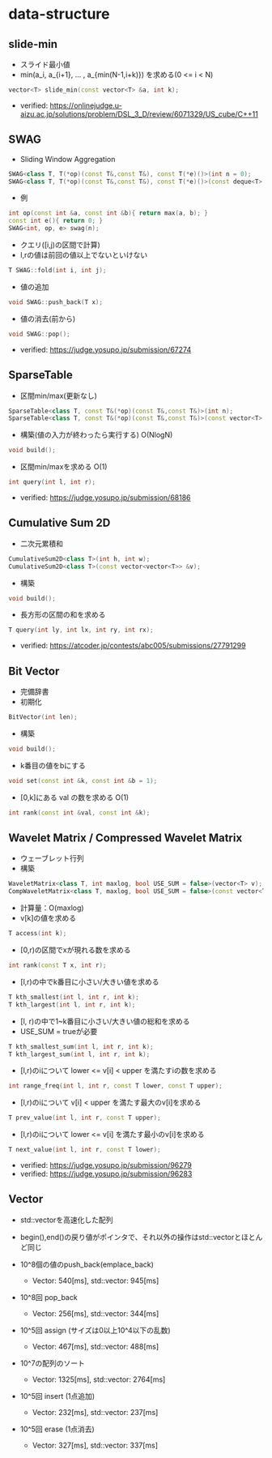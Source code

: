 # data-structure

## slide-min
- スライド最小値
- min(a_i, a_{i+1}, ... , a_{min(N-1,i+k)}) を求める(0 <= i < N)
```cpp
vector<T> slide_min(const vector<T> &a, int k);
```
- verified: https://onlinejudge.u-aizu.ac.jp/solutions/problem/DSL_3_D/review/6071329/US_cube/C++11

## SWAG
- Sliding Window Aggregation
```cpp
SWAG<class T, T(*op)(const T&,const T&), const T(*e)()>(int n = 0);
SWAG<class T, T(*op)(const T&,const T&), const T(*e)()>(const deque<T> &v);
```
- 例
```cpp
int op(const int &a, const int &b){ return max(a, b); }
const int e(){ return 0; }
SWAG<int, op, e> swag(n);
```
- クエリ([i,j)の区間で計算)
- l,rの値は前回の値以上でないといけない
```cpp
T SWAG::fold(int i, int j);
```
- 値の追加
```cpp
void SWAG::push_back(T x);
```
- 値の消去(前から)
```cpp
void SWAG::pop();
```
- verified: https://judge.yosupo.jp/submission/67274

## SparseTable
- 区間min/max(更新なし)
```cpp
SparseTable<class T, const T&(*op)(const T&,const T&)>(int n);
SparseTable<class T, const T&(*op)(const T&,const T&)>(const vector<T> &a);
```
- 構築(値の入力が終わったら実行する) O(NlogN)
```cpp
void build();
```
- 区間min/maxを求める O(1)
```cpp
int query(int l, int r);
```
- verified: https://judge.yosupo.jp/submission/68186

## Cumulative Sum 2D
- 二次元累積和
```cpp
CumulativeSum2D<class T>(int h, int w);
CumulativeSum2D<class T>(const vector<vector<T>> &v);
```
- 構築
```cpp
void build();
```
- 長方形の区間の和を求める
```cpp
T query(int ly, int lx, int ry, int rx);
```
- verified: https://atcoder.jp/contests/abc005/submissions/27791299

## Bit Vector
- 完備辞書
- 初期化
```cpp
BitVector(int len);
```
- 構築
```cpp
void build();
```
- k番目の値をbにする
```cpp
void set(const int &k, const int &b = 1);
```
- [0,k]にある val の数を求める O(1)
```cpp
int rank(const int &val, const int &k);
```

## Wavelet Matrix / Compressed Wavelet Matrix
- ウェーブレット行列
- 構築
```cpp
WaveletMatrix<class T, int maxlog, bool USE_SUM = false>(vector<T> v);
CompWaveletMatrix<class T, maxlog, bool USE_SUM = false>(const vector<T> &data);
```
- 計算量：O(maxlog)
- v[k]の値を求める
```cpp
T access(int k);
```
- [0,r)の区間でxが現れる数を求める
```cpp
int rank(const T x, int r);
```
- [l,r)の中でk番目に小さい/大きい値を求める
```cpp
T kth_smallest(int l, int r, int k);
T kth_largest(int l, int r, int k);
```
- [l, r)の中で1~k番目に小さい/大きい値の総和を求める
- USE_SUM = trueが必要
```cpp
T kth_smallest_sum(int l, int r, int k);
T kth_largest_sum(int l, int r, int k);
```
- [l,r)のiについて lower <= v[i] < upper を満たすiの数を求める
```cpp
int range_freq(int l, int r, const T lower, const T upper);
```
- [l,r)のiについて v[i] < upper を満たす最大のv[i]を求める
```cpp
T prev_value(int l, int r, const T upper);
```
- [l,r)のiについて lower <= v[i] を満たす最小のv[i]を求める
```cpp
T next_value(int l, int r, const T lower);
```
- verified: https://judge.yosupo.jp/submission/96279
- verified: https://judge.yosupo.jp/submission/96283

## Vector
- std::vectorを高速化した配列
- begin(),end()の戻り値がポインタで、それ以外の操作はstd::vectorとほとんど同じ

- 10^8個の値のpush_back(emplace_back)
  - Vector: 540[ms], std::vector: 945[ms]
- 10^8回 pop_back
  - Vector: 256[ms], std::vector: 344[ms]
- 10^5回 assign (サイズは0以上10^4以下の乱数)
  - Vector: 467[ms], std::vector: 488[ms]
- 10^7の配列のソート
  - Vector: 1325[ms], std::vector: 2764[ms]
- 10^5回 insert (1点追加)
  - Vector: 232[ms], std::vector: 237[ms]
- 10^5回 erase (1点消去)
  - Vector: 327[ms], std::vector: 337[ms]
